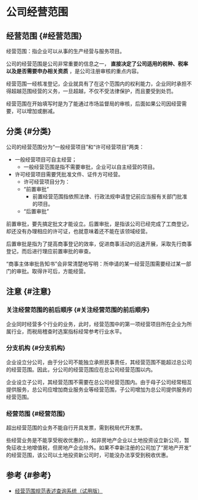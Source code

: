 # 公司经营范围


## 经营范围 {#经营范围}

经营范围：指企业可以从事的生产经营与服务项目。

公司的经营范围是公司非常重要的信息之一， **直接决定了公司适用的税种、税率以及是否需要申办相关资质** ，是公司注册审核的重点内容。

经营范围一经核准登记，企业就具有了在这个范围内的权利能力，企业同时承担不得超越范围经营的义务，一旦超越，不仅不受法律保护，而且要受到处罚。

经营范围在开始填写时是为了能通过市场监督局的审核，后面如果公司因经营需要，可以增加或删减。


## 分类 {#分类}

公司的经营范围分为“一般经营项目”和“许可经营项目”两类：

-   一般经营项目可自主经营；
    -   一般经营范围是指不需要审批，企业可以自主经营的项目。
-   许可经营项目需要凭批准文件、证件方可经营。
    -   许可经营项目分为：
    -   “前置审批”
        -   前置经营范围指依照法律、行政法规申请登记前应当报有关部门批准的项目。
    -   “后置审批”

前置审批，要先搞定批文才能设立。后置审批，是指该公司已经完成了工商登记，却还没有办理相应的许可证，也就意味着还不能在该领域经营。

后置审批是指为了提高商事登记的效率，促进商事活动的迅速开展，采取先行商事登记，而后进行理应前置审批的审查。

“商事主体审批告知书”会非常清楚地写明：所申请的某一经营范围需要经过某一部门的审批。取得许可后，方能经营。


## 注意 {#注意}


### 关注经营范围的前后顺序 {#关注经营范围的前后顺序}

企业同时经营多个行业的业务，此时，经营范围中的第一项经营项目所在企业为所属行业，而税局稽查时选案指标经常参考行业水平。


### 分支机构 {#分支机构}

企业设立分公司，由于分公司不能独立承担民事责任，其经营范围不能超过总公司的经营范围。因此，分公司的经营范围应在总公司经营范围以内。

企业设立子公司，其经营范围不需要在总公司经营范围内。由于母子公司经常相互提供服务，总公司应增加商业服务业等经营范围，子公司增加为总公司提供服务的经营范围。


### 经营范围 {#经营范围}

超出经营范围的业务不能自行开具发票，需到税局代开发票。

些经营业务是不能享受税收优惠的，，如非房地产企业以土地投资设立新公司，暂免征收土地增值税，但房地产企业除外。如果不幸新注册的公司加了“房地产开发” 的经营范围，该公司以土地投资新公司时，可能没办法享受到税收优惠。


## 参考 {#参考}

-   [经营范围规范表述查询系统（试用版）](https://jyfwyun.com/#/visitor/home)
